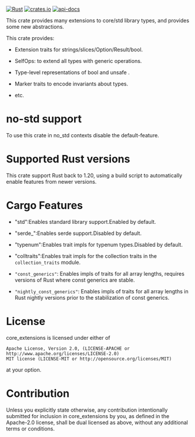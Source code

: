 [![Rust](https://github.com/rodrimati1992/core_extensions/workflows/Rust/badge.svg)](https://github.com/rodrimati1992/core_extensions/actions)
[![crates.io](https://img.shields.io/crates/v/core_extensions.svg)](https://crates.io/crates/core_extensions)
[![api-docs](https://docs.rs/core_extensions/badge.svg)](https://docs.rs/core_extensions/*)


This crate provides many extensions to core/std library types,
and provides some new abstractions.

This crate provides:

- Extension traits for strings/slices/Option/Result/bool.

- SelfOps: to extend all types with generic operations.

- Type-level representations of bool and unsafe  .

- Marker traits to encode invariants about types.

- etc.


# no-std support

To use this crate in no_std contexts disable the default-feature.

# Supported Rust versions

This crate support Rust back to 1.20,
using a build script to automatically enable features from newer versions.

# Cargo Features

- "std":Enables standard library support.Enabled by default.

- "serde_":Enables serde support.Disabled by default.

- "typenum":Enables trait impls for typenum types.Disabled by default.

- "colltraits":Enables trait impls for the collection traits in the `collection_traits` module.

- `"const_generics"`: Enables impls of traits for all array lengths, requires versions of Rust where const generics are stable.

- `"nightly_const_generics"`: Enables impls of traits for all array lengths in Rust nightly versions prior to the stabilization of const generics.

# License

core_extensions is licensed under either of

    Apache License, Version 2.0, (LICENSE-APACHE or http://www.apache.org/licenses/LICENSE-2.0)
    MIT license (LICENSE-MIT or http://opensource.org/licenses/MIT)

at your option.

# Contribution

Unless you explicitly state otherwise, any contribution intentionally submitted for inclusion in core_extensions by you, as defined in the Apache-2.0 license, shall be dual licensed as above, without any additional terms or conditions.
